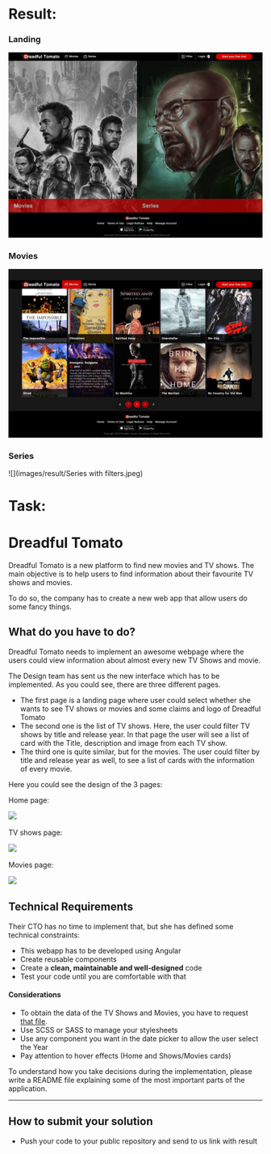 # Result:
### Landing
![](images/result/Landing.jpeg)

### Movies
![](images/result/Movies.jpeg)

### Series
![](images/result/Series with filters.jpeg)

# Task:
# Dreadful Tomato

Dreadful Tomato is a new platform to find new movies and TV shows. The main objective is to
help users to find information about their favourite TV shows and movies.

To do so, the company has to create a new web app that allow users do some fancy things.

## What do you have to do?

Dreadful Tomato needs to implement an awesome webpage where the users could view information
about almost every new TV Shows and movie.

The Design team has sent us the new interface which has to be implemented. As you could see,
there are three different pages.

* The first page is a landing page where user could select whether she wants to see TV shows
  or movies and some claims and logo of Dreadful Tomato
* The second one is the list of TV shows. Here, the user could filter TV shows by title and
  release year. In that page the user will see a list of card with the Title, description
  and image from each TV show.
* The third one is quite similar, but for the movies. The user could filter by title and
  release year as well, to see a list of cards with the information of every movie.

Here you could see the design of the 3 pages:

Home page:

![](images/Dreadful%20Tomato%20-%20HOME.png)

TV shows page:

![](images/Dreadful%20Tomato%20-%20POPULAR%20SERIES.png)

Movies page:

![](images/Dreadful%20Tomato%20-%20POPULAR%20MOVIES.png)

## Technical Requirements

Their CTO has no time to implement that, but she has defined some technical constraints:

* This webapp has to be developed using Angular
* Create reusable components
* Create a **clean, maintainable and well-designed** code
* Test your code until you are comfortable with that

#### Considerations

* To obtain the data of the TV Shows and Movies, you have to request [that file](https://static.rviewer.io/challenges/datasets/dreadful-tomatoes/data.json).
* Use SCSS or SASS to manage your stylesheets
* Use any component you want in the date picker to allow the user select the Year
* Pay attention to hover effects (Home and Shows/Movies cards)

To understand how you take decisions during the implementation, please write a README file
explaining some of the most important parts of the application.

---

## How to submit your solution

* Push your code to your public repository and send to us link with result
